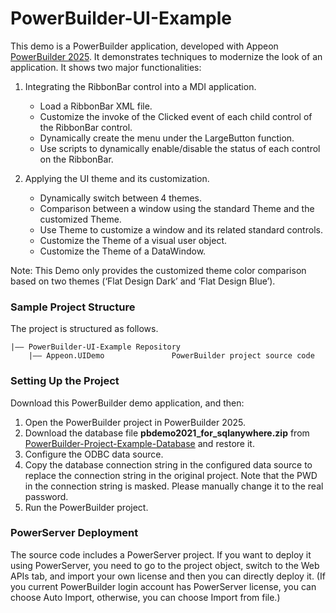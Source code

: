 ﻿# PowerBuilder-UI-Example

This demo is a PowerBuilder application, developed with Appeon [PowerBuilder 2025](https://www.appeon.com/products/powerbuilder). It demonstrates techniques to modernize the look of an application. It shows two major functionalities:

1. Integrating the RibbonBar control into a MDI application.
   -  Load a RibbonBar XML file.
   -  Customize the invoke of the Clicked event of each child control of the RibbonBar control.
   -  Dynamically create the menu under the LargeButton function.
   -  Use scripts to dynamically enable/disable the status of each control on the RibbonBar.

2. Applying the UI theme and its customization.
   -  Dynamically switch between 4 themes.
   -  Comparison between a window using the standard Theme and the customized Theme.
   -  Use Theme to customize a window and its related standard controls.
   -  Customize the Theme of a visual user object.
   -  Customize the Theme of a DataWindow.


Note: This Demo only provides the customized theme color comparison based on two themes (‘Flat Design Dark’ and ‘Flat Design Blue’).

### Sample Project Structure

The project is structured as follows.

```
|—— PowerBuilder-UI-Example Repository 
	|—— Appeon.UIDemo				PowerBuilder project source code
```

### Setting Up the Project

Download this PowerBuilder demo application, and then:

1. Open the PowerBuilder project in PowerBuilder 2025.
2. Download the database file **pbdemo2021_for_sqlanywhere.zip** from [PowerBuilder-Project-Example-Database](https://github.com/Appeon/PowerBuilder-Project-Example-Database) and restore it.
3. Configure the ODBC data source.
4. Copy the database connection string in the configured data source to replace the connection string in the original project. Note that the PWD in the connection string is masked. Please manually change it to the real password.
5. Run the PowerBuilder project.

### PowerServer Deployment

The source code includes a PowerServer project. If you want to deploy it using PowerServer, you need to go to the project object, switch to the Web APIs tab, and import your own license and then you can directly deploy it. (If you current PowerBuilder login account has PowerServer license, you can choose Auto Import, otherwise, you can choose Import from file.)
